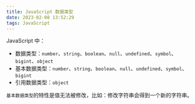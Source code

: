 ```yaml
---
title: JavaScript 数据类型
date: 2023-02-08 13:52:29
tags: JavaScript
---
```


JavaScript 中：

- 数据类型：`number`、`string`、`boolean`、`null`、`undefined`、`symbol`、`bigint`、`object`
- 基本数据类型：`number`、`string`、`boolean`、`null`、`undefined`、`symbol`、`bigint`
- 引用数据类型：`object`

`基本数据类型`的特性是值无法被修改，比如：修改字符串会得到一个新的字符串。
